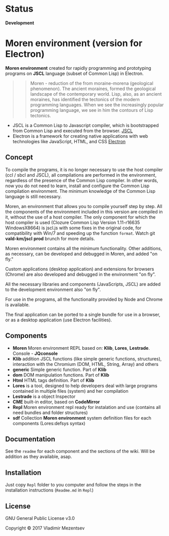 # Status

**Development**



# Moren environment (version for Electron)
**Moren environment** created for rapidly programming and prototyping programs on **JSCL** language (subset of Common Lisp) in Electron.

>>Moren - reduction of the from moraine-morena (geological phenomenon).
The ancient moraines, formed the geological landscape of the contemporary world. Lisp,  also, as an ancient moraines, has identified the tectonics of the modern programming languages. When we see the increasingly popular programming language, we see in him the contours of Lisp tectonics.

- JSCL is a Common Lisp to Javascript compiler, which is bootstrapped from Common Lisp and executed from the browser. [JSCL][jscl]
- Electron is a framework for creating native applications with web technologies like JavaScript, HTML, and CSS [Electron][electron]

## Concept
To compile the programs, it is no longer necessary to use the host compiler (ccl / sbcl and JSCL), all compilations are performed in the environment, regardless of the presence of the Common Lisp compiler.
In other words, now you do not need to learn, install and configure the Common Lisp compilation environment. The minimum knowledge of the Common Lisp language is still necessary.

Moren, an environment that allows you to compile yourself step by step. All the components of the environment included in this version are compiled in it, without the use of a host compiler.
The only component for which the host compiler is used (Clozure Common Lisp Version 1.11-r16635 WindowsX8664) is jscl.js with some fixes in the original code, for compatibility with Win/7 and speeding up the function `format`. Watch git **vald-km/jscl** **prod** brunch for more details.

Moren environment contains all the minimum functionality. Other additions, as necessary, can be developed and debugged in Moren, and added  "on fly."

Custom applications (desktop application) and extensions for browsers (Chrome) are also developed and debugged in the environment "on fly".

All the necessary libraries and components (JavaScripts, JSCL) are added to the development environment also  "on fly".

For use in the programs, all the functionality provided by Node and Chrome is available.

The final application can be ported to a single bundle for use in a browser, or as a desktop application (use Electron facilities).

## Components
- **Moren** Moren environment REPL based on: **Klib**, **Lores**, **Lestrade**. Console - **JQconsole**
- **Klib**  addition JSCL functions (like simple generic functions, structures), interaction with the Chromium (DOM, HTML, String, Array) and others
- **generic**  Simple generic function. Part of **Klib**
- **dom**  DOM manipulation functions. Part of **Klib**
- **Html** HTML tags definition. Part of **Klib**
- **Lores** is a tool, designed to help developers deal with large programs contained in multiple files (system) and her compilation
- **Lestrade** is a object Inspector
- **CME**   built-in editor, based on **CodeMirror**
- **Repl**  Moren environment repl ready for instalation and use (contains all need bundles and folder structures)
- **sdf**   Collection **Moren environment** system definition files for each components (Lores:defsys syntax)

## Documentation
See the `readme` for each component and the sections of the wiki. Will be addition as they available, asap.


## Installation
Just copy `Repl` folder to you computer and follow the steps in the installation instructions (`Readme.md` in `Repl`)

## License
GNU General Public License v3.0

Copyright © 2017 Vladimir Mezentsev


[jscl]: <https://github.com/jscl-project/jscl>
[electron]: <https://electron.atom.io/>
